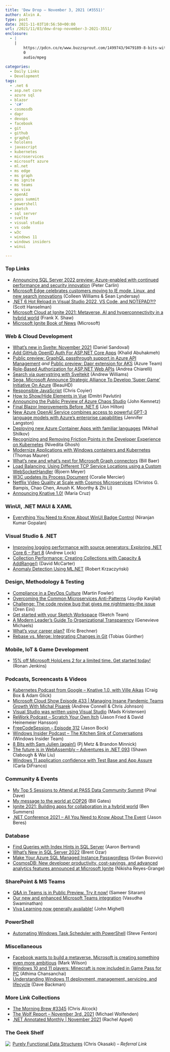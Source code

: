 ```yaml
---
title: 'Dew Drop – November 3, 2021 (#3551)'
author: Alvin A.
type: post
date: 2021-11-03T10:56:50+00:00
url: /2021/11/03/dew-drop-november-3-2021-3551/
enclosure:
  - |
    |
        https://pdcn.co/e/www.buzzsprout.com/1499743/9479189-8-bits-with-sam-julien-again.mp3
        0
        audio/mpeg
        
categories:
  - Daily Links
  - Development
tags:
  - .net 6
  - asp.net core
  - azure sql
  - blazor
  - 'c#'
  - cosmosdb
  - dapr
  - devops
  - facebook
  - git
  - github
  - graphql
  - hololens
  - javascript
  - kubernetes
  - microservices
  - microsoft azure
  - ml.net
  - ms edge
  - ms graph
  - ms ignite
  - ms teams
  - ms viva
  - openAI
  - pass summit
  - powershell
  - sketch
  - sql server
  - svelte
  - visual studio
  - vs code
  - w3c
  - windows 11
  - windows insiders
  - winui

---
```

### <a name="top"></a>Top Links

  * <a href="https://cloudblogs.microsoft.com/sqlserver/2021/11/02/announcing-sql-server-2022-preview-azure-enabled-with-continued-performance-and-security-innovation/?WT.mc_id=DOP-MVP-4025064" target="_blank" rel="noopener">Announcing SQL Server 2022 preview: Azure-enabled with continued performance and security innovation</a> (Peter Carlin)
  * <a href="https://blogs.windows.com/msedgedev/2021/11/02/edge-ignite-nov-2021/?WT.mc_id=WD-MVP-4025064" target="_blank" rel="noopener">Microsoft Edge celebrates customers moving to IE mode, Linux, and new search innovations</a> (Colleen Williams & Sean Lyndersay)
  * <a href="http://www.youtube.com/watch?v=4S3vPzawnoQ" target="_blank" rel="noopener">.NET 6 Hot Reload in Visual Studio 2022, VS Code, and NOTEPAD?!?</a> (Scott Hanselman)
  * <a href="https://blogs.microsoft.com/blog/2021/11/02/microsoft-cloud-at-ignite-2021-metaverse-ai-and-hyperconnectivity-in-a-hybrid-world/" target="_blank" rel="noopener">Microsoft Cloud at Ignite 2021: Metaverse, AI and hyperconnectivity in a hybrid world</a> (Frank X. Shaw)
  * <a href="https://news.microsoft.com/ignite-november-2021-book-of-news/" target="_blank" rel="noopener">Microsoft Ignite Book of News</a> (Microsoft)



### <a name="web"></a>Web & Cloud Development

  * <a href="https://svelte.dev/blog/whats-new-in-svelte-november-2021" target="_blank" rel="noopener">What&#8217;s new in Svelte: November 2021</a> (Daniel Sandoval)
  * <a href="https://khalidabuhakmeh.com/github-openid-auth-aspnet-core-apps" target="_blank" rel="noopener">Add GitHub OpenID Auth For ASP.NET Core Apps</a> (Khalid Abuhakmeh)
  * <a href="https://azure.microsoft.com/en-us/updates/public-preview-graphql-passthrough-support-in-azure-api-management/?WT.mc_id=DOP-MVP-4025064" target="_blank" rel="noopener">Public preview: GraphQL passthrough support in Azure API Management</a> _and_ <a href="https://azure.microsoft.com/en-us/updates/public-preview-dapr-extension-for-aks/?WT.mc_id=DOP-MVP-4025064" target="_blank" rel="noopener">Public preview: Dapr extension for AKS</a> (Azure Team)
  * <a href="https://auth0.com/blog/role-based-authorization-for-aspnet-webapi/" target="_blank" rel="noopener">Role-Based Authorization for ASP.NET Web APIs</a> (Andrea Chiarelli)
  * <a href="http://feedproxy.google.com/~r/aw/thinkprogramming/~3/huPpjomOen0/" target="_blank" rel="noopener">Search via querystring with Sveltekit</a> (Andrew Williams)
  * <a href="http://rss.slashdot.org/~r/Slashdot/slashdot/~3/ugylj9gBf28/sega-microsoft-announce-strategic-alliance-to-develop-super-game-initiative-on-azure" target="_blank" rel="noopener">Sega, Microsoft Announce Strategic Alliance To Develop &#8216;Super Game&#8217; Initiative On Azure</a> (BeauHD)
  * <a href="https://css-tricks.com/responsible-javascript-2/" target="_blank" rel="noopener">Responsible JavaScript</a> (Chris Coyier)
  * <a href="https://dmitripavlutin.com/vue-show-hide-elements/" target="_blank" rel="noopener">How to Show/Hide Elements in Vue</a> (Dmitri Pavlutin)
  * <a href="https://techcommunity.microsoft.com/t5/azure-governance-and-management/announcing-the-public-preview-of-azure-chaos-studio/ba-p/2893050?WT.mc_id=DOP-MVP-4025064" target="_blank" rel="noopener">Announcing the Public Preview of Azure Chaos Studio</a> (John Kemnetz)
  * <a href="https://www.telerik.com/blogs/final-blazor-improvements-before-dotnet-6" target="_blank" rel="noopener">Final Blazor Improvements Before .NET 6</a> (Jon Hilton)
  * <a href="https://blogs.microsoft.com/ai/new-azure-openai-service/" target="_blank" rel="noopener">New Azure OpenAI Service combines access to powerful GPT-3 language models with Azure’s enterprise capabilities</a> (Jennifer Langston)
  * <a href="https://www.pulumi.com/blog/azure-container-apps/" target="_blank" rel="noopener">Deploying new Azure Container Apps with familiar languages</a> (Mikhail Shilkov)
  * <a href="https://tanzu.vmware.com/content/home-page/removing-friction-points-developer-experience-kubernetes" target="_blank" rel="noopener">Recognizing and Removing Friction Points in the Developer Experience on Kubernetes</a> (Nivedita Ghosh)
  * <a href="https://techcommunity.microsoft.com/t5/itops-talk-blog/modernize-applications-with-windows-containers-and-kubernetes/ba-p/2885888?WT.mc_id=DOP-MVP-4025064" target="_blank" rel="noopener">Modernize Applications with Windows containers and Kubernetes</a> (Thomas Maurer)
  * <a href="https://techcommunity.microsoft.com/t5/microsoft-search-blog/what-s-new-and-what-s-next-for-microsoft-graph-connectors/ba-p/2913895?WT.mc_id=DOP-MVP-4025064" target="_blank" rel="noopener">What’s new and what’s next for Microsoft Graph connectors</a> (Bill Baer)
  * <a href="https://www.textcontrol.com/blog/2021/11/02/using-different-tcp-service-locations/" target="_blank" rel="noopener">Load Balancing: Using Different TCP Service Locations using a Custom WebSocketHandler</a> (Bjoern Meyer)
  * <a href="https://www.w3.org/blog/news/archives/9313" target="_blank" rel="noopener">W3C updates its Process Document</a> (Coralie Mercier)
  * <a href="https://netflixtechblog.com/netflix-video-quality-at-scale-with-cosmos-microservices-552be631c113?source=rss----2615bd06b42e---4" target="_blank" rel="noopener">Netflix Video Quality at Scale with Cosmos Microservices</a> (Christos G. Bampis, Chao Chen, Anush K. Moorthy & Zhi Li)
  * <a href="http://feedproxy.google.com/~r/GoogleOpenSourceBlog/~3/UBCMTIgRESI/announcing-knative-10_0887375769.html" target="_blank" rel="noopener">Announcing Knative 1.0!</a> (María Cruz)



### <a name="silverlight"></a>WinUI, .NET MAUI & XAML

  * <a href="https://www.syncfusion.com/blogs/post/everything-you-need-to-know-about-winui-badge-control.aspx" target="_blank" rel="noopener">Everything You Need to Know About WinUI Badge Control</a> (Niranjan Kumar Gopalan)



### <a name="dotnet"></a>Visual Studio & .NET

  * <a href="https://andrewlock.net/exploring-dotnet-6-part-8-improving-logging-performance-with-source-generators/" target="_blank" rel="noopener">Improving logging performance with source generators: Exploring .NET Core 6 &#8211; Part 8</a> (Andrew Lock)
  * <a href="https://dotnettips.wordpress.com/2021/11/02/collection-performance-creating-collections-with-capacity-addrange/" target="_blank" rel="noopener">Collection Performance: Creating Collections with Capacity & AddRange()</a> (David McCarter)
  * <a href="https://www.infoq.com/articles/anomaly-detection-ml-net/?utm_campaign=infoq_content&utm_source=infoq&utm_medium=feed&utm_term=global" target="_blank" rel="noopener">Anomaly Detection Using ML.NET</a> (Robert Krzaczyński)



### <a name="design"></a>Design, Methodology & Testing

  * <a href="https://martinfowler.com/articles/devops-compliance.html" target="_blank" rel="noopener">Compliance in a DevOps Culture</a> (Martin Fowler)
  * <a href="https://www.developer.com/design/solving-microservices-anti-patterns/" target="_blank" rel="noopener">Overcoming the Common Microservices Anti-Patterns</a> (Joydip Kanjilal)
  * <a href="http://feedproxy.google.com/~r/AyendeRahien/~3/GQGqLGRzMBY/challenge-the-code-review-bug-that-gives-me-nightmares-the-issue" target="_blank" rel="noopener">Challenge: The code review bug that gives me nightmares–the issue</a> (Oren Eini)
  * <a href="https://www.sketch.com/blog/2021/11/02/get-started-sketch-workspace/" target="_blank" rel="noopener">Get started with your Sketch Workspace</a> (Sketch Team)
  * <a href="https://blog.trello.com/leaders-guide-to-organizational-transparency" target="_blank" rel="noopener">A Modern Leader&#8217;s Guide To Organizational Transparency</a> (Genevieve Michaels)
  * <a href="https://imwrightshardcode.com/2021/11/whats-your-career-plan/" target="_blank" rel="noopener">What’s your career plan?</a> (Eric Brechner)
  * <a href="https://css-tricks.com/rebase-vs-merge-integrating-changes-in-git/" target="_blank" rel="noopener">Rebase vs. Merge: Integrating Changes in Git</a> (Tobias Günther)



### <a name="mobile"></a>Mobile, IoT & Game Development

  * <a href="https://techcommunity.microsoft.com/t5/mixed-reality-blog/15-off-microsoft-hololens-2-for-a-limited-time-get-started-today/ba-p/2901267?WT.mc_id=DOP-MVP-4025064" target="_blank" rel="noopener">15% off Microsoft HoloLens 2 for a limited time. Get started today!</a> (Ronan Jenkins)



### <a name="podcasts"></a>Podcasts, Screencasts & Videos

  * <a href="https://kubernetespodcast.com/episode/166-knative-1.0/" target="_blank" rel="noopener">Kubernetes Podcast from Google &#8211; Knative 1.0, with Ville Aikas</a> (Craig Box & Adam Glick)
  * <a href="http://feeds.microsoftcloudshow.com/~r/microsoftcloudshowepisodes/~3/-ARqZi-i-Kg/" target="_blank" rel="noopener">Microsoft Cloud Show Episode 433 | Managing Insane Pandemic Teams Growth With Michal Pisarek</a> (Andrew Connell & Chris Johnson)
  * <a href="http://www.youtube.com/watch?v=yGk90kcbz8U" target="_blank" rel="noopener">Visual Studio was written using Visual Studio</a> (Mads Kristensen)
  * <a href="https://share.transistor.fm/s/268a2e26" target="_blank" rel="noopener">ReWork Podcast &#8211; Scratch Your Own Itch</a> (Jason Fried & David Heinemeier Hansson)
  * <a href="http://www.youtube.com/watch?v=uuIoagSpTZw" target="_blank" rel="noopener">FreeCodeSession &#8211; Episode 312</a> (Jason Bock)
  * <a href="http://windowsinsider.mpsn.libsynpro.com/the-kitchen-sink-of-conversations" target="_blank" rel="noopener">Windows Insider Podcast &#8211; The Kitchen Sink of Conversations</a> (Windows Insider Team)
  * <a href="https://pdcn.co/e/www.buzzsprout.com/1499743/9479189-8-bits-with-sam-julien-again.mp3" target="_blank" rel="noopener">8 Bits with Sam Julien (again!)</a> (Pj Metz & Brandon Minnick)
  * <a href="https://adventuresindotnet.com/the-future-is-in-webassembly-net-093" target="_blank" rel="noopener">The future is in WebAssembly &#8211; Adventures in .NET 093</a> (Shawn Clabough & Wai Liu)
  * <a href="https://techcommunity.microsoft.com/t5/video-hub/windows-11-application-confidence-with-test-base-and-app-assure/ba-p/2909472?WT.mc_id=DOP-MVP-4025064" target="_blank" rel="noopener">Windows 11 application confidence with Test Base and App Assure</a> (Carla DiFranco)



### <a name="events"></a>Community & Events

  * <a href="https://blog.sqlauthority.com/2021/11/03/my-top-5-sessions-to-attend-at-pass-data-community-summit/?utm_source=rss&utm_medium=rss&utm_campaign=my-top-5-sessions-to-attend-at-pass-data-community-summit" target="_blank" rel="noopener">My Top 5 Sessions to Attend at PASS Data Community Summit</a> (Pinal Dave)
  * <a href="https://www.gatesnotes.com/Energy/My-message-to-the-world-at-COP26" target="_blank" rel="noopener">My message to the world at COP26</a> (Bill Gates)
  * <a href="https://devblogs.microsoft.com/microsoft365dev/ignite-2021-building-apps-for-collaboration-in-a-hybrid-world/?WT.mc_id=DOP-MVP-4025064" target="_blank" rel="noopener">Ignite 2021: Building apps for collaboration in a hybrid world</a> (Ben Summers)
  * <a href="https://www.infragistics.com/community/blogs/b/jason_beres/posts/dotnet-conf-schedule-and-agenda" target="_blank" rel="noopener">.NET Conference 2021 – All You Need to Know About The Event</a> (Jason Beres)



### <a name="sql"></a>Database

  * <a href="http://feedproxy.google.com/~r/MSSQLTips-LatestSqlServerTips/~3/3oQeV2wdzH0/" target="_blank" rel="noopener">Find Queries with Index Hints in SQL Server</a> (Aaron Bertrand)
  * <a href="http://feedproxy.google.com/~r/BrentOzar-SqlServerDba/~3/OX9ludbhHPg/" target="_blank" rel="noopener">What’s New in SQL Server 2022</a> (Brent Ozar)
  * <a href="https://techcommunity.microsoft.com/t5/azure-sql/make-your-azure-sql-managed-instance-passwordless/ba-p/2908166?WT.mc_id=DOP-MVP-4025064" target="_blank" rel="noopener">Make Your Azure SQL Managed Instance Passwordless</a> (Srdan Bozovic)
  * <a href="https://devblogs.microsoft.com/cosmosdb/features-announced-ignite-nov2021/?WT.mc_id=DOP-MVP-4025064" target="_blank" rel="noopener">CosmosDB: New developer productivity, cost-savings, and advanced analytics features announced at Microsoft Ignite</a> (Nikisha Reyes-Grange)



### <a name="sp"></a>SharePoint & MS Teams

  * <a href="https://techcommunity.microsoft.com/t5/yammer-blog/q-amp-a-in-teams-is-in-public-preview-try-it-now/ba-p/2902137?WT.mc_id=DOP-MVP-4025064" target="_blank" rel="noopener">Q&A in Teams is in Public Preview. Try it now!</a> (Sameer Sitaram)
  * <a href="https://stackoverflow.blog/2021/11/02/our-new-and-enhanced-microsoft-teams-integration/" target="_blank" rel="noopener">Our new and enhanced Microsoft Teams integration</a> (Vasudha Swaminathan)
  * <a href="https://techcommunity.microsoft.com/t5/microsoft-viva-blog/viva-learning-now-generally-available/ba-p/2898228?WT.mc_id=DOP-MVP-4025064" target="_blank" rel="noopener">Viva Learning now generally available!</a> (John Mighell)



### <a name="ps"></a>PowerShell

  * <a href="https://www.stevefenton.co.uk/2021/11/automating-windows-task-scheduler-with-powershell/" target="_blank" rel="noopener">Automating Windows Task Scheduler with PowerShell</a> (Steve Fenton)



### <a name="misc"></a>Miscellaneous

  * <a href="https://www.fastcompany.com/90691700/facebook-wants-to-build-a-metaverse-microsoft-is-creating-something-even-more-ambitious" target="_blank" rel="noopener">Facebook wants to build a metaverse. Microsoft is creating something even more ambitious</a> (Mark Wilson)
  * <a href="https://blogs.windows.com/windowsexperience/2021/11/02/windows-10-and-11-players-minecraft-is-now-included-in-game-pass-for-pc/?WT.mc_id=WD-MVP-4025064" target="_blank" rel="noopener">Windows 10 and 11 players: Minecraft is now included in Game Pass for PC</a> (Athima Chansanchai)
  * <a href="https://techcommunity.microsoft.com/t5/video-hub/understanding-windows-11-deployment-management-servicing-and/ba-p/2908400?WT.mc_id=DOP-MVP-4025064" target="_blank" rel="noopener">Understanding Windows 11 deployment, management, servicing, and lifecycle</a> (Dave Backman)



### <a name="links"></a>More Link Collections

  * <a href="http://feedproxy.google.com/~r/ReflectivePerspective/~3/rUwK2KbvBno/" target="_blank" rel="noopener">The Morning Brew #3345</a> (Chris Alcock)
  * <a href="https://michael-wolfenden.github.io/2021/11/03/november-3rd-2021/" target="_blank" rel="noopener">The Wolf Report &#8211; November 3rd, 2021</a> (Michael Wolfenden)
  * <a href="https://blog.jetbrains.com/dotnet/2021/11/02/net-annotated-monthly-november-2021/" target="_blank" rel="noopener">.NET Annotated Monthly | November 2021</a> (Rachel Appel)



### <a name="shelf"></a>The Geek Shelf

<a href="https://www.amazon.com/dp/0521663504/?tag=amavin-20" target="_blank" rel="noopener"><img decoding="async" align="left" style="border: 0px currentcolor; border-image: none; float: left; display: inline; background-image: none;" src="https://m.media-amazon.com/images/I/41PfifbZkFL._SS135_.jpg" border="0" /></a>&nbsp;<a href="https://www.amazon.com/dp/0521663504/?tag=amavin-20" target="_blank" rel="noopener">Purely Functional Data Structures</a> (Chris Okasaki) _&#8211; Referral Link_